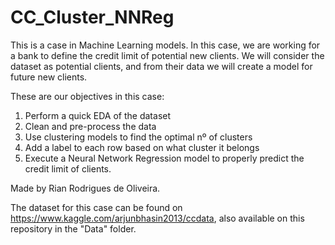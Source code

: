 # CC_Cluster_NNReg
This is a case in Machine Learning models. In this case, we are working for a bank to define the credit limit of potential new clients. We will consider the dataset as potential clients, and from their data we will create a model for future new clients.

These are our objectives in this case:

1) Perform a quick EDA of the dataset
2) Clean and pre-process the data
3) Use clustering models to find the optimal nº of clusters
4) Add a label to each row based on what cluster it belongs
5) Execute a Neural Network Regression model to properly predict the credit limit of clients.

Made by Rian Rodrigues de Oliveira.

The dataset for this case can be found on https://www.kaggle.com/arjunbhasin2013/ccdata, also available on this repository in the "Data" folder.
